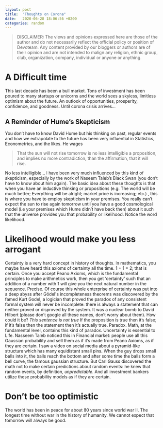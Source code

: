 ```yaml
---
layout: post
title:  "Thoughts on Corona"
date:   2020-06-28 18:06:56 +0200
categories: random
---
```


> DISCLAIMER: The views and opinions expressed here are those of the author and do not necessarily reflect the official policy or position of Devoteam. Any content provided by our bloggers or authors are of their opinion and are not intended to malign any religion, ethnic group, club, organization, company, individual or anyone or anything.



# A Difficult time

This last decade has been a bull market. Tons of investment has been poured to many startups or unicorns and the world sees a skyless, limitless optimism about the future. An outlook of opportunities, prosperity, confidence, and goodness.  Until corona crisis arrives...

## A Reminder of Hume’s Skepticism
You don’t have to know David Hume but his thinking on past, regular events and how we extrapolate to the future has been very influential in Statistics, Econometrics, and the likes. He wages

> That the sun will not rise tomorrow is no less intelligible a proposition, and implies no more contradiction, than the affirmation, that it will rise.

No less intelligible... I have been very much influenced by this kind of skepticism, especially by the work of Naseem Taleb’s Black Swan (you don’t have to know about him again). The basic idea about these thoughts is that when you have an inductive thinking or propositions (e.g. The world will be much better; Everything will be alright; market price is increasing; etc.) , this is where you have to employ skepticism in your premises. You really can’t expect the sun to rise again tomorrow until you have a good cosmological model (i.e your premises which Hume didn’t have back then) about it such that the universe provides you that probability or likelihood. Notice the word likelihood. 

# Likelihood would make you less arrogant
Certainty is a very hard concept in history of thoughts. In mathematics, you maybe have heard this axioms of certainty all the time. 1 + 1 = 2; that is certain. Once you accept Peano Axioms, which is the fundamental principles to make arithmetics work, then you get ‘certainty’ such that an addition of a number with 1 will give you the next natural number in the sequence. Precise. 
Of course this whole enterprise of certainty was put into a deep abyss after Gödel's incompleteness theorems was discovered by the famed Kurt Godel, a logician that proved the paradox of any consistent formal system will never be incomplete: there is always a statement that can neither proved or disproved by the system. It was a nuclear bomb to David Hilbert (please don’t google all these names, don’t worry about them). How  could it be?
 *This sentence is not true* If the proposition is true then it’s false; if it’s false then the statement then it’s actually true. Paradox. 
Math, at the fundamental level, contains this kind of paradox. Uncertainty is essential to Life. Nasseem Taleb noticed this in Financial market: people use all this Gaussian probability and sell them as if it’s made from Peano Axioms, as if they are certain. I saw a video on social media about a pyramid-like structure which has many equidistant small pins. When the guy drops small balls into it, the balls reach the bottom and after some time the balls form a bell curve, the famous gaussian structure. But Carl Gauss discovered the math not to make certain predictions about random events: he knew that random events, by definition, *unpredictable*. And all investment bankers utilize these probability models as if they are certain.  

# Don’t be too optimistic
The world has been in peace for about 80 years since world war II. The longest time without war in the history of humanity. We cannot expect that tomorrow will always be good. 